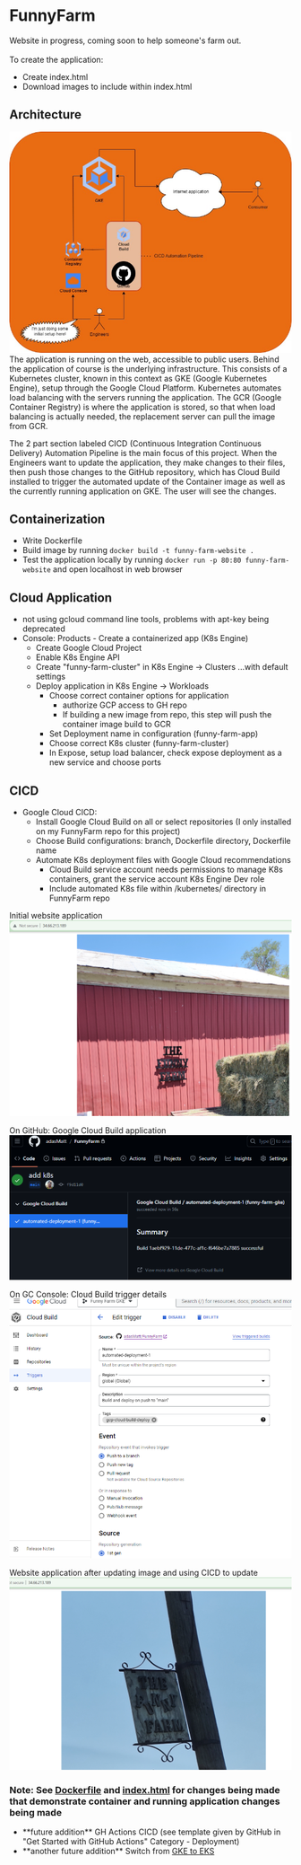 # FunnyFarm
Website in progress, coming soon to help someone's farm out.
<br>
<br>
To create the application:
- Create index.html
- Download images to include within index.html

## Architecture 
![Initial website application](https://github.com/adasMatt/FunnyFarm/blob/main/screenshots/funnyFarmGKEArchLightMode.jpg)  
The application is running on the web, accessible to public users. Behind the application of course is the underlying infrastructure. This consists of a Kubernetes cluster, known in this context as GKE (Google Kubernetes Engine), setup through the Google Cloud Platform. Kubernetes automates load balancing with the servers running the application. The GCR (Google Container Registry) is where the application is stored, so that when load balancing is actually needed, the replacement server can pull the image from GCR. 

The 2 part section labeled CICD (Continuous Integration Continuous Delivery) Automation Pipeline is the main focus of this project. When the Engineers want to update the application, they make changes to their files, then push those changes to the GitHub repository, which has Cloud Build installed to trigger the automated update of the Container image as well as the currently running application on GKE. The user will see the changes.

## Containerization
- Write Dockerfile
- Build image by running `docker build -t funny-farm-website .`
- Test the application locally by running `docker run -p 80:80 funny-farm-website` and open localhost in web browser

## Cloud Application
- not using gcloud command line tools, problems with apt-key being deprecated
- Console: Products - Create a containerized app (K8s Engine)
    - Create Google Cloud Project
    - Enable K8s Engine API
    - Create "funny-farm-cluster" in K8s Engine -> Clusters ...with default settings
    - Deploy application in K8s Engine -> Workloads 
        - Choose correct container options for application
            - authorize GCP access to GH repo
            - If building a new image from repo, this step will push the container image build to GCR
        - Set Deployment name in configuration (funny-farm-app)
        - Choose correct K8s cluster (funny-farm-cluster)
        - In Expose, setup load balancer, check expose deployment as a new service and choose ports  
  
[//]: <>  (show screenshots of Google Cloud console: K8s cluster, Workloads, Deployment, Bucket)
    
## CICD
- Google Cloud CICD:
    - Install Google Cloud Build on all or select repositories (I only installed on my FunnyFarm repo for this project)
    - Choose Build configurations: branch, Dockerfile directory, Dockerfile name
    - Automate K8s deployment files with Google Cloud recommendations
        - Cloud Build service account needs permissions to manage K8s containers, grant the service account K8s Engine Dev role
        - Include automated K8s file within /kubernetes/ directory in FunnyFarm repo
  
Initial website application 
![Initial website application](https://github.com/adasMatt/FunnyFarm/blob/main/screenshots/websitePreCICD.png)  
  
On GitHub: Google Cloud Build application
![On GitHub: Google Cloud Build application](https://github.com/adasMatt/FunnyFarm/blob/main/screenshots/GCBuildAppOnGH.png)  
  
On GC Console: Cloud Build trigger details
![On GC Console: Cloud Build trigger details](https://github.com/adasMatt/FunnyFarm/blob/main/screenshots/GCBuildOnGCConsole.png)  
  
Website application after updating image and using CICD to update  
![Website application after updating image and using CICD to update](https://github.com/adasMatt/FunnyFarm/blob/main/screenshots/websitePostCICD.png)   
  
### Note: See [Dockerfile](https://github.com/adasMatt/FunnyFarm/blob/main/Dockerfile) and [index.html](https://github.com/adasMatt/FunnyFarm/blob/main/index.html) for changes being made that demonstrate container and running application changes being made  
  
[//]: <>  (show new image of Buckets and highlight cloudbuild, show image of Cloud Build Edit trigger, show images comparing first running website to post-CICD website)  


- \*\*future addition\*\* GH Actions CICD (see template given by GitHub in "Get Started with GitHub Actions" Category - Deployment)  
- \*\*another future addition\*\* Switch from [GKE to EKS](https://aws.amazon.com/blogs/opensource/using-kubernetes-migration-factory-kmf-to-migrate-from-google-kubernetes-engine-gke-to-amazon-elastic-kubernetes-service-amazon-eks/)
  
[//]: <>  (show GH screenshots)
